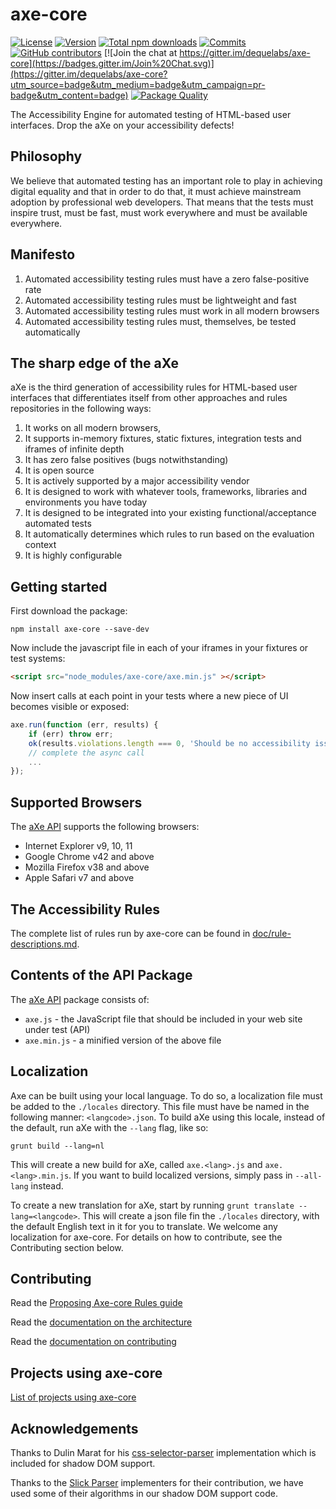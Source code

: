 # axe-core

[![License](https://img.shields.io/npm/l/axe-core.svg)](LICENSE)
[![Version](https://img.shields.io/npm/v/axe-core.svg)](https://www.npmjs.com/package/axe-core)
[![Total npm downloads](https://img.shields.io/npm/dt/axe-core.svg)](https://www.npmjs.com/package/axe-core)
[![Commits](https://img.shields.io/github/commit-activity/y/dequelabs/axe-core.svg)](https://github.com/dequelabs/axe-core/commits/develop)
[![GitHub contributors](https://img.shields.io/github/contributors/dequelabs/axe-core.svg)](https://github.com/dequelabs/axe-core/graphs/contributors)
[![Join the chat at https://gitter.im/dequelabs/axe-core](https://badges.gitter.im/Join%20Chat.svg)](https://gitter.im/dequelabs/axe-core?utm_source=badge&utm_medium=badge&utm_campaign=pr-badge&utm_content=badge)
[![Package Quality](http://npm.packagequality.com/shield/axe-core.svg)](http://packagequality.com/#?package=axe-core)

The Accessibility Engine for automated testing of HTML-based user interfaces. Drop the aXe on your accessibility defects!

## Philosophy

We believe that automated testing has an important role to play in achieving digital equality and that in order to do that, it must achieve mainstream adoption by professional web developers. That means that the tests must inspire trust, must be fast, must work everywhere and must be available everywhere.

## Manifesto

1. Automated accessibility testing rules must have a zero false-positive rate
2. Automated accessibility testing rules must be lightweight and fast
3. Automated accessibility testing rules must work in all modern browsers
4. Automated accessibility testing rules must, themselves, be tested automatically

## The sharp edge of the aXe

aXe is the third generation of accessibility rules for HTML-based user interfaces that differentiates itself from other approaches and rules repositories in the following ways:

1. It works on all modern browsers,
2. It supports in-memory fixtures, static fixtures, integration tests and iframes of infinite depth
3. It has zero false positives (bugs notwithstanding)
4. It is open source
5. It is actively supported by a major accessibility vendor
6. It is designed to work with whatever tools, frameworks, libraries and environments you have today
7. It is designed to be integrated into your existing functional/acceptance automated tests
8. It automatically determines which rules to run based on the evaluation context
9. It is highly configurable

## Getting started

First download the package:

```
npm install axe-core --save-dev
```

Now include the javascript file in each of your iframes in your fixtures or test systems:

```html
<script src="node_modules/axe-core/axe.min.js" ></script>
```

Now insert calls at each point in your tests where a new piece of UI becomes visible or exposed:

```js
axe.run(function (err, results) {
	if (err) throw err;
    ok(results.violations.length === 0, 'Should be no accessibility issues');
    // complete the async call
    ...
});
```
## Supported Browsers

The [aXe API](doc/API.md) supports the following browsers:

* Internet Explorer v9, 10, 11
* Google Chrome v42 and above
* Mozilla Firefox v38 and above
* Apple Safari v7 and above

## The Accessibility Rules

The complete list of rules run by axe-core can be found in [doc/rule-descriptions.md](./doc/rule-descriptions.md).

## Contents of the API Package

The [aXe API](doc/API.md) package consists of:

* `axe.js` - the JavaScript file that should be included in your web site under test (API)
* `axe.min.js` - a minified version of the above file

## Localization

Axe can be built using your local language. To do so, a localization file must be added to the `./locales` directory. This file must have be named in the following manner: `<langcode>.json`. To build aXe using this locale, instead of the default, run aXe with the `--lang` flag, like so:

`grunt build --lang=nl`

This will create a new build for aXe, called `axe.<lang>.js` and `axe.<lang>.min.js`. If you want to build localized versions, simply pass in `--all-lang` instead.

To create a new translation for aXe, start by running `grunt translate --lang=<langcode>`. This will create a json file fin the `./locales` directory, with the default English text in it for you to translate. We welcome any localization for axe-core. For details on how to contribute, see the Contributing section below.

## Contributing

Read the [Proposing Axe-core Rules guide ](./doc/rule-proposal.md)

Read the [documentation on the architecture](./doc/developer-guide.md)

Read the [documentation on contributing](CONTRIBUTING.md)

## Projects using axe-core

[List of projects using axe-core](doc/projects.md)

## Acknowledgements

Thanks to Dulin Marat for his [css-selector-parser](https://www.npmjs.com/package/css-selector-parser) implementation which is included for shadow DOM support.

Thanks to the [Slick Parser](https://github.com/mootools/slick/blob/master/Source/Slick.Parser.js) implementers for their contribution, we have used some of their algorithms in our shadow DOM support code.
